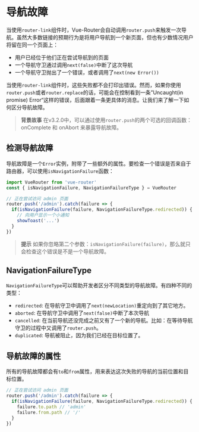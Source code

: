 # 导航故障

当使用`router-link`组件时，Vue-Router会自动调用`router.push`来触发一次导航。虽然大多数链接的预期行为是将用户导航到一个新页面，但也有少数情况用户将留在同一个页面上：
- 用户已经位于他们正在尝试导航到的页面
- 一个导航守卫通过调用`next(false)`中断了这次导航
- 一个导航守卫抛出了一个错误，或者调用了`next(new Error())`

当使用`router-link`组件时，这些失败都不会打印出错误。然而，如果你使用`router.push`或者`router.replace`的话，可能会在控制看到一条”Uncaught(in promise) Error“这样的错误，后面跟着一条更具体的消息。让我们来了解一下如何区分导航故障。

> **背景故事**
在v3.2.0中，可以通过使用`router.push`的两个可选的回调函数：onComplete 和 onAbort 来暴露导航故障。

## 检测导航故障

导航故障是一个`Error`实例，附带了一些额外的属性。要检查一个错误是否来自于路由器，可以使用`isNavigationFailure`函数：

```js
import VueRouter from 'vue-router'
const { isNavigationFailure, NavigationFailureType } = VueRouter

// 正在尝试访问 admin 页面
router.push('/admin').catch(failure => {
  if(isNavigationFailure(failure, NavigationFailureType.redirected)) {
    // 向用户显示一个小通知
    showToast('...')
  }
})
```

> **提示**
如果你忽略第二个参数：`isNavigationFailure(failure)`，那么就只会检查这个错误是不是一个导航故障。


## NavigationFailureType

`NavigationFailureType`可以帮助开发者区分不同类型的导航故障。有四种不同的类型：
- `redirected`: 在导航守卫中调用了`next(newLocation)`重定向到了其它地方。
- `aborted`: 在导航守卫中调用了`next(false)`中断了本次导航
- `cancelled`: 在当前导航还没完成之前又有了一个新的导航。比如：在等待导航守卫的过程中又调用了`router.push`。
- `duplicated`: 导航被阻止，因为我们已经在目标位置了。

## 导航故障的属性

所有的导航故障都会有`to`和`from`属性，用来表达这次失败的导航的当前位置和目标位置。

```js
// 正在尝试访问 admin 页面
router.push('/admin').catch(failure => {
  if(isNavigationFailure(failure, NavigationFailureType.redirected)) {
    failure.to.path // 'admin'
    failure.from.path // '/'
  }
})
```
